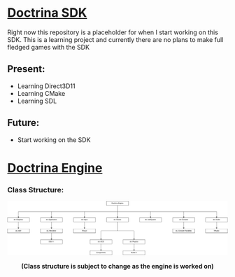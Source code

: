 # <u>Doctrina SDK </u>
 
Right now this repository is a placeholder for when I start working on this SDK.
This is a learning project and currently there are no plans to make full fledged games with the SDK

## Present:

- Learning Direct3D11
- Learning CMake
- Learning SDL

## Future:

- Start working on the SDK


# <u>Doctrina Engine </u>

### Class Structure:

<img src = "Content/Documentation/DoctrinaEngineClassStructure.svg">

<p align = "center"> <b> (Class structure is subject to change as the engine is worked on) </b> </p>

